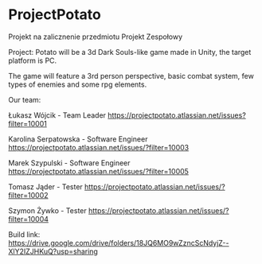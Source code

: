 # ProjectPotato
Projekt na zalicznenie przedmiotu Projekt Zespołowy

Project: Potato will be a 3d Dark Souls-like game made in Unity, the target platform is PC.

The game will feature a 3rd person perspective, basic combat system, few types of enemies and some rpg elements.


Our team:

Łukasz Wójcik - Team Leader https://projectpotato.atlassian.net/issues?filter=10001

Karolina Serpatowska - Software Engineer https://projectpotato.atlassian.net/issues/?filter=10003

Marek Szypulski - Software Engineer https://projectpotato.atlassian.net/issues/?filter=10005

Tomasz Jąder - Tester https://projectpotato.atlassian.net/issues/?filter=10002

Szymon Żywko - Tester https://projectpotato.atlassian.net/issues/?filter=10004





Build link:
https://drive.google.com/drive/folders/18JQ6MO9wZzncScNdyjZ--XlY2IZJHKuQ?usp=sharing